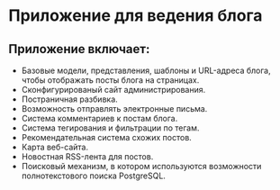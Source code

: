 # Приложение для ведения блога

## Приложение включает:
 - Базовые модели, представления, шаблоны и URL-адреса блога, чтобы отображать посты блога на страницах.
 - Cконфигурированый сайт администрирования.
 - Постраничная разбивка.
 - Возможность отправлять электронные письма.
 - Система комментариев к постам блога.
 - Система тегирования и фильтрации по тегам.
 - Рекомендательная система схожих постов. 
 - Карта веб-сайта.
 - Новостная RSS-лента для постов. 
 - Поисковый механизм, в котором используются возможности полнотекстового поиска PostgreSQL.